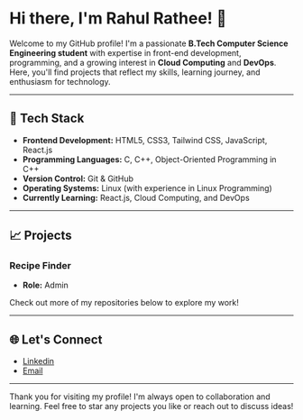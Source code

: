 # Hi there, I'm Rahul Rathee! 👋

Welcome to my GitHub profile! I'm a passionate **B.Tech Computer Science Engineering student** with expertise in front-end development, programming, and a growing interest in **Cloud Computing** and **DevOps**. Here, you'll find projects that reflect my skills, learning journey, and enthusiasm for technology.

---

## 🔧 Tech Stack

- **Frontend Development:** HTML5, CSS3, Tailwind CSS, JavaScript, React.js
- **Programming Languages:** C, C++, Object-Oriented Programming in C++
- **Version Control:** Git & GitHub
- **Operating Systems:** Linux (with experience in Linux Programming)
- **Currently Learning:** React.js, Cloud Computing, and DevOps

---

## 📈 Projects

### Recipe Finder
- **Role:** Admin

Check out more of my repositories below to explore my work!

---

## 🌐 Let's Connect

- [Linkedin](https://www.linkedin.com/in/rahul-rathee7)
- [Email](mailto:ratheerahul602@gmail.com)

---

Thank you for visiting my profile! I'm always open to collaboration and learning. Feel free to star any projects you like or reach out to discuss ideas!
